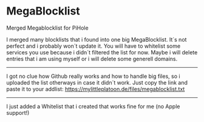 # MegaBlocklist
Merged Megablocklist for PiHole

I merged many blocklists that i found into one big MegaBlocklist.
It´s not perfect and i probably won´t update it.
You will have to whitelist some services you use because i didn´t filtered the list for now.
Maybe i will delete entries that i am using myself or i will delete some generell domains.

--------------------------------------------------------------------------------------------

I got no clue how Github really works and how to handle big files, so i uploaded the list otherways in case it didn´t work. Just copy the link and paste it to your addlist: https://mylittleplatoon.de/files/megablocklist.txt

--------------------------------------------------------------------------------------------

I just added a Whitelist that i created that works fine for me (no Apple support!)

